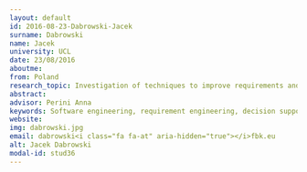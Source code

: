 ```yaml
---
layout: default 
id: 2016-08-23-Dabrowski-Jacek
surname: Dabrowski
name: Jacek
university: UCL
date: 23/08/2016
aboutme: 
from: Poland
research_topic: Investigation of techniques to improve requirements and architectural decisions during the development and evolution of complex software systems
abstract: 
advisor: Perini Anna
keywords: Software engineering, requirement engineering, decision support system, machine learning
website: 
img: dabrowski.jpg
email: dabrowski<i class="fa fa-at" aria-hidden="true"></i>fbk.eu
alt: Jacek Dabrowski
modal-id: stud36
---
```


